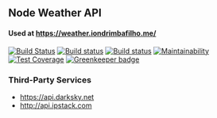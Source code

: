 ## Node Weather API

#### Used at https://weather.iondrimbafilho.me/

[![Build Status](https://travis-ci.org/iondrimba/weather-api.svg?branch=master)](https://travis-ci.org/iondrimba/weather-api)
[![Build status](https://ci.appveyor.com/api/projects/status/qa84q4ifb089ilk7?svg=true)](https://ci.appveyor.com/project/iondrimba/weather-api)
[![Build status](https://david-dm.org/iondrimba/weather-api.svg)](https://david-dm.org/iondrimba/weather-api?view=list)
[![Maintainability](https://api.codeclimate.com/v1/badges/171c13628b6957af5fef/maintainability)](https://codeclimate.com/github/iondrimba/weather-api/maintainability)
[![Test Coverage](https://api.codeclimate.com/v1/badges/171c13628b6957af5fef/test_coverage)](https://codeclimate.com/github/iondrimba/weather-api/test_coverage) [![Greenkeeper badge](https://badges.greenkeeper.io/iondrimba/weather-api.svg)](https://greenkeeper.io/)

### Third-Party Services

* https://api.darksky.net
* http://api.ipstack.com
